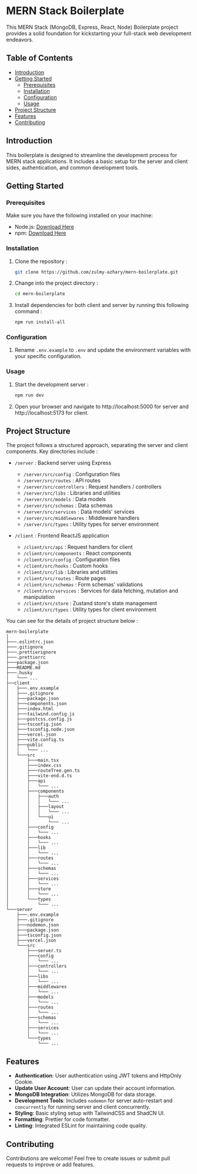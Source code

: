 # MERN Stack Boilerplate

This MERN Stack (MongoDB, Express, React, Node) Boilerplate project provides a solid foundation for kickstarting your full-stack web development endeavors.

## Table of Contents

- [Introduction](#introduction)
- [Getting Started](#getting-started)
  - [Prerequisites](#prerequisites)
  - [Installation](#installation)
  - [Configuration](#configuration)
  - [Usage](#usage)
- [Project Structure](#project-structure)
- [Features](#features)
- [Contributing](#contributing)

## Introduction

This boilerplate is designed to streamline the development process for MERN stack applications. It includes a basic setup for the server and client sides, authentication, and common development tools.

## Getting Started

### Prerequisites

Make sure you have the following installed on your machine:

- Node.js: [Download Here](https://nodejs.org/)
- npm: [Download Here](https://www.npmjs.com/)

### Installation

1. Clone the repository :

   ```bash
   git clone https://github.com/zulmy-azhary/mern-boilerplate.git
   ```

2. Change into the project directory :
   
   ```bash
   cd mern-boilerplate
   ```

3. Install dependencies for both client and server by running this following command :
   
   ```bash
   npm run install-all
   ```

### Configuration

1. Rename `.env.example` to `.env` and update the environment variables with your specific configuration.

### Usage

1. Start the development server :
   
   ```bash
   npm run dev
   ```

2. Open your browser and navigate to http://localhost:5000 for server and http://localhost:5173 for client.

## Project Structure
The project follows a structured approach, separating the server and client components. Key directories include :

* `/server` : Backend server using Express
  * `/server/src/config` : Configuration files
  * `/server/src/routes` : API routes
  * `/server/src/controllers` : Request handlers / controllers
  * `/server/src/libs` : Libraries and utilities
  * `/server/src/models` : Data models
  * `/server/src/schemas` : Data schemas
  * `/server/src/services` : Data models' services
  * `/server/src/middlewares` : Middleware handlers
  * `/server/src/types` : Utility types for server environment

* `/client` : Frontend ReactJS application
  * `/client/src/api` : Request handlers for client
  * `/client/src/components` : React components
  * `/client/src/config` : Configuration files
  * `/client/src/hooks` : Custom hooks
  * `/client/src/lib` : Libraries and utilities
  * `/client/src/routes` : Route pages
  * `/client/src/schemas` : Form schemas' validations
  * `/client/src/services` : Services for data fetching, mutation and manipulation
  * `/client/src/store` : Zustand store's state management
  * `/client/src/types` : Utility types for client environment

You can see for the details of project structure below :
```
mern-boilerplate
│
├───.eslintrc.json
├───.gitignore
├───.prettierignore
├───.prettierrc
├───package.json
├───README.md
├───.husky
│   └─── ...
├──client
│   ├───.env.example
│   ├───.gitignore
│   ├───package.json
│   ├───components.json
│   ├───index.html
│   ├───tailwind.config.js
│   ├───postcss.config.js
│   ├───tsconfig.json
│   ├───tsconfig.node.json
│   ├───vercel.json
│   ├───vite.config.ts
│   ├───public
│   │   └─── ...
│   └───src
│       ├───main.tsx
│       ├───index.css
│       ├───routeTree.gen.ts
│       ├───vite-end.d.ts
│       ├───api
│       │   └─── ...
│       ├───components
│       │   ├───auth
│       │   │   └─── ...
│       │   ├───layout
│       │   │   └─── ...
│       │   └───ui
│       │       └─── ...
│       ├───config
│       │   └─── ...
│       ├───hooks
│       │   └─── ...
│       ├───lib
│       │   └─── ...
│       ├───routes
│       │   └─── ...
│       ├───schemas
│       │   └─── ...
│       ├───services
│       │   └─── ...
│       ├───store
│       │   └─── ...
│       └───types
│           └─── ...
└───server
    ├───.env.example
    ├───.gitignore
    ├───nodemon.json
    ├───package.json
    ├───tsconfig.json
    ├───vercel.json
    └───src
        ├───server.ts
        ├───config
        │   └─── ...
        ├───controllers
        │   └─── ...
        ├───libs
        │   └─── ...
        ├───middlewares
        │   └─── ...
        ├───models
        │   └─── ...
        ├───routes
        │   └─── ...
        ├───schemas
        │   └─── ...
        ├───services
        │   └─── ...
        └───types
            └─── ...
```

## Features

* **Authentication**: User authentication using JWT tokens and HttpOnly Cookie.
* **Update User Account**: User can update their account information.
* **MongoDB Integration**: Utilizes MongoDB for data storage.
* **Development Tools**: Includes `nodemon` for server auto-restart and `concurrently` for running server and client concurrently.
* **Styling**: Basic styling setup with TailwindCSS and ShadCN UI.
* **Formatting**: Prettier for code formatter.
* **Linting**: Integrated ESLint for maintaining code quality.

## Contributing

Contributions are welcome! Feel free to create issues or submit pull requests to improve or add features.
